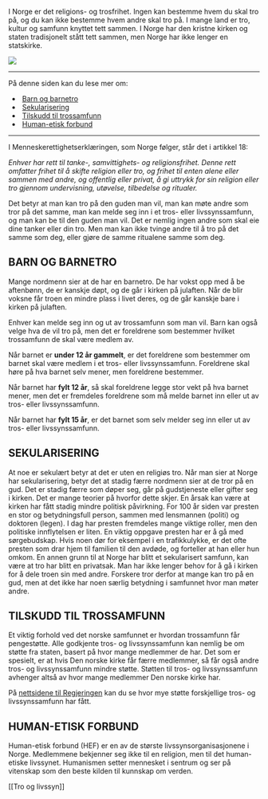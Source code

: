 I Norge er det religions- og trosfrihet. Ingen kan bestemme hvem du skal tro på, og du kan ikke bestemme hvem andre skal tro på. I mange land er tro, kultur og samfunn knyttet tett sammen. I Norge har den kristne kirken og staten tradisjonelt stått tett sammen, men Norge har ikke lenger en statskirke.

![](https://cdn.kursoria.no/pensum/elements/pensum-for-samfunnskunnskapsproven-_mjnhbg.jpg)

---

På denne siden kan du lese mer om:

-    [Barn og barnetro](https://app.norskkunnskap.no/pensum/rtehtr/deyk6u/mjnhbg#barn-og-barnetro)
-    [Sekularisering](https://app.norskkunnskap.no/pensum/rtehtr/deyk6u/mjnhbg#sekularisering)
-    [Tilskudd til trossamfunn](https://app.norskkunnskap.no/pensum/rtehtr/deyk6u/mjnhbg#tilskudd-til-trossamfunn)
-    [Human-etisk forbund](https://app.norskkunnskap.no/pensum/rtehtr/deyk6u/mjnhbg#human-etisk-forbund)

---

I Menneskerettighetserklæringen, som Norge følger, står det i artikkel 18:

_Enhver har rett til tanke-, samvittighets- og religionsfrihet. Denne rett omfatter frihet til å skifte religion eller tro, og frihet til enten alene eller sammen med andre, og offentlig eller privat, å gi uttrykk for sin religion eller tro gjennom undervisning, utøvelse, tilbedelse og ritualer._

Det betyr at man kan tro på den guden man vil, man kan møte andre som tror på det samme, man kan melde seg inn i et tros- eller livssynssamfunn, og man kan be til den guden man vil. Det er nemlig ingen andre som skal eie dine tanker eller din tro. Men man kan ikke tvinge andre til å tro på det samme som deg, eller gjøre de samme ritualene samme som deg. 

## BARN OG BARNETRO

Mange nordmenn sier at de har en barnetro. De har vokst opp med å be aftenbønn, de er kanskje døpt, og de går i kirken på julaften. Når de blir voksne får troen en mindre plass i livet deres, og de går kanskje bare i kirken på julaften.

Enhver kan melde seg inn og ut av trossamfunn som man vil. Barn kan også velge hva de vil tro på, men det er foreldrene som bestemmer hvilket trossamfunn de skal være medlem av. 

Når barnet er **under 12 år gammelt**, er det foreldrene som bestemmer om barnet skal være medlem i et tros- eller livssynssamfunn. Foreldrene skal høre på hva barnet selv mener, men foreldrene bestemmer.

Når barnet har **fylt 12 år**, så skal foreldrene legge stor vekt på hva barnet mener, men det er fremdeles foreldrene som må melde barnet inn eller ut av tros- eller livssynssamfunn.

Når barnet har **fylt 15 år**, er det barnet som selv melder seg inn eller ut av tros- eller livssynssamfunn.

## SEKULARISERING

At noe er sekulært betyr at det er uten en religiøs tro. Når man sier at Norge har sekularisering, betyr det at stadig færre nordmenn sier at de tror på en gud. Det er stadig færre som døper seg, går på gudstjeneste eller gifter seg i kirken. Det er mange teorier på hvorfor dette skjer. En årsak kan være at kirken har fått stadig mindre politisk påvirkning. For 100 år siden var presten en stor og betydningsfull person, sammen med lensmannen (politi) og doktoren (legen). I dag har presten fremdeles mange viktige roller, men den politiske innflytelsen er liten. En viktig oppgave presten har er å gå med sørgebudskap. Hvis noen dør for eksempel i en trafikkulykke, er det ofte presten som drar hjem til familien til den avdøde, og forteller at han eller hun omkom. En annen grunn til at Norge har blitt et sekularisert samfunn, kan være at tro har blitt en privatsak. Man har ikke lenger behov for å gå i kirken for å dele troen sin med andre. Forskere tror derfor at mange kan tro på en gud, men at det ikke har noen særlig betydning i samfunnet hvor man møter andre. 

## TILSKUDD TIL TROSSAMFUNN

Et viktig forhold ved det norske samfunnet er hvordan trossamfunn får pengestøtte. Alle godkjente tros- og livssynssamfunn kan nemlig be om støtte fra staten, basert på hvor mange medlemmer de har. Det som er spesielt, er at hvis Den norske kirke får færre medlemmer, så får også andre tros- og livssynssamfunn mindre støtte. Støtten til tros- og livssynssamfunn avhenger altså av hvor mange medlemmer Den norske kirke har.

På [nettsidene til Regjeringen](https://www.regjeringen.no/no/tema/tro-og-livssyn/tros-og-livssynssamfunn/innsiktsartikler/antall-tilskuddsberettigede-medlemmer-i-/id631507/) kan du se hvor mye støtte forskjellige tros- og livssynssamfunn har fått. 

## HUMAN-ETISK FORBUND

Human-etisk forbund (HEF) er en av de største livssynsorganisasjonene i Norge. Medlemmene bekjenner seg ikke til en religion, men til det human-etiske livssynet. Humanismen setter mennesket i sentrum og ser på vitenskap som den beste kilden til kunnskap om verden.


[[Tro og livssyn]]